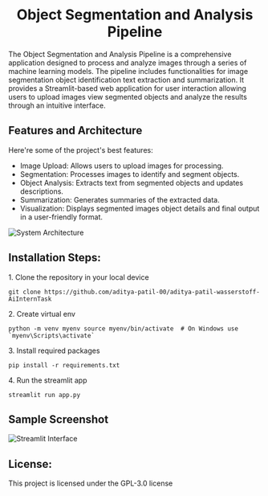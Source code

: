 <h1 align="center" id="title">Object Segmentation and Analysis Pipeline</h1>

<p id="description">The Object Segmentation and Analysis Pipeline is a comprehensive application designed to process and analyze images through a series of machine learning models. The pipeline includes functionalities for image segmentation object identification text extraction and summarization. It provides a Streamlit-based web application for user interaction allowing users to upload images view segmented objects and analyze the results through an intuitive interface.</p>
  
<h2>Features and Architecture</h2>

Here're some of the project's best features:

*   Image Upload: Allows users to upload images for processing.
*   Segmentation: Processes images to identify and segment objects.
*   Object Analysis: Extracts text from segmented objects and updates descriptions.
*   Summarization: Generates summaries of the extracted data.
*   Visualization: Displays segmented images object details and final output in a user-friendly format.

![System Architecture](https://i.imgur.com/lC4m8qF.png)

<h2>Installation Steps:</h2>

<p>1. Clone the repository in your local device</p>

```
git clone https://github.com/aditya-patil-00/aditya-patil-wasserstoff-AiInternTask
```

<p>2. Create virtual env</p>

```
python -m venv myenv source myenv/bin/activate  # On Windows use `myenv\Scripts\activate`
```

<p>3. Install required packages</p>

```
pip install -r requirements.txt
```

<p>4. Run the streamlit app</p>

```
streamlit run app.py
```

<h2> Sample Screenshot </h2>

![Streamlit Interface](https://i.imgur.com/yEZ96IA.png)

<h2> License:</h2>

This project is licensed under the GPL-3.0 license
